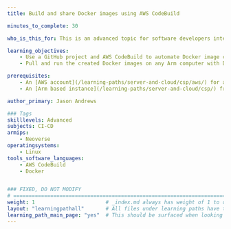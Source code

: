 ```yaml
---
title: Build and share Docker images using AWS CodeBuild

minutes_to_complete: 30

who_is_this_for: This is an advanced topic for software developers interested in using AWS CodeBuild to automate container build tasks.

learning_objectives:
    - Use a GitHub project and AWS CodeBuild to automate Docker image creation
    - Pull and run the created Docker images on any Arm computer with Docker installed

prerequisites:
    - An [AWS account](/learning-paths/server-and-cloud/csp/aws/) for accessing AWS cloud services.
    - An [Arm based instance](/learning-paths/server-and-cloud/csp/) from a cloud service provider or any Arm server, laptop, or single-board computer running [Docker](/install-guides/docker/) used to run the created images

author_primary: Jason Andrews

### Tags
skilllevels: Advanced
subjects: CI-CD
armips:
    - Neoverse
operatingsystems:
    - Linux
tools_software_languages:
    - AWS CodeBuild
    - Docker


### FIXED, DO NOT MODIFY
# ================================================================================
weight: 1                       # _index.md always has weight of 1 to order correctly
layout: "learningpathall"       # All files under learning paths have this same wrapper
learning_path_main_page: "yes"  # This should be surfaced when looking for related content. Only set for _index.md of learning path content.
---
```

